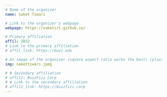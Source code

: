 ```yaml
---
# Name of the organizer
name: Saket Tiwari

# Link to the organizer's webpage
webpage: https://saketirl.github.io/

# Primary affiliation
affil: 2022
# Link to the primary affiliation
# affil_link: https://buzz.edu

# An image of the organizer (square aspect ratio works the best) (place in the `assets/img/organizers` directory)
img: sakettiwari.jpeg

# # Secondary affiliation
# affil2: BuzzFizz Corp
# # Link to the secondary affiliation
# affil2_link: https://buzzfizz.corp
---
```

